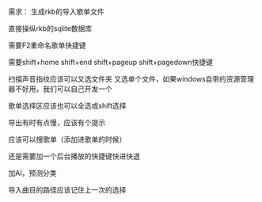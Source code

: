 需求：
生成rkb的导入歌单文件

直接操纵rkb的sqlite数据库

需要F2重命名歌单快捷键

需要shift+home shift+end  shift+pageup shift+pagedown快捷键

扫描声音指纹应该可以又选文件夹 又选单个文件，如果windows自带的资源管理器不好用，我们可以自己开发一个

歌单选择区应该也可以全选或shift选择

导出有时有点慢，应该有个提示

应该可以搜歌单（添加进歌单的时候）

还是需要加一个后台播放的快捷键快进快退

加AI，预测分类

导入曲目的路径应该记住上一次的选择